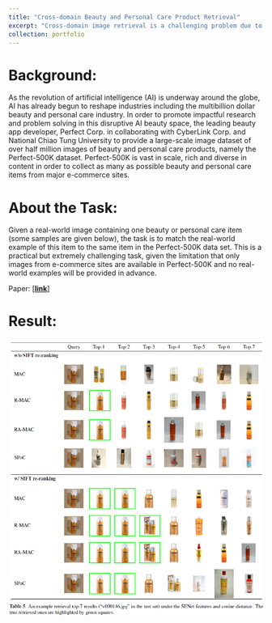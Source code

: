 ```yaml
---
title: "Cross-domain Beauty and Personal Care Product Retrieval"
excerpt: "Cross-domain image retrieval is a challenging problem due to the data variations between the real-world images and advertisement images. In this work, we consider four state-of-the-art deep learning based model to extract the high-level features combining with four feature pooling strategies. Different from previous works, we further investigate the possibility of integrating the classical feature descriptors. A dataset containing half a million images of beauty and care products (Perfect-500k) is utilized for our experiments. The experimental results prove that our proposed hybrid framework can improve the mAP@7 between 3% and 10% in contrast with retrieval methods only utilizing deep features. Product pictures from different domains are show in (a) and (b) below. <br/><img src='/images/beauty_ai.png' width="550">"
collection: portfolio
---
```

# Background:

As the revolution of artificial intelligence (AI) is underway around the globe, AI has already begun to reshape industries including the multibillion dollar beauty and personal care industry. In order to promote impactful research and problem solving in this disruptive AI beauty space, the leading beauty app developer, Perfect Corp. in collaborating with CyberLink Corp. and National Chiao Tung University to provide a large-scale image dataset of over half million images of beauty and personal care products, namely the Perfect-500K dataset. Perfect-500K is vast in scale, rich and diverse in content in order to collect as many as possible beauty and personal care items from major e-commerce sites.


# About the Task:

Given a real-world image containing one beauty or personal care item (some samples are given below), the task is to match the real-world example of this item to the same item in the Perfect-500K data set. This is a practical but extremely challenging task, given the limitation that only images from e-commerce sites are available in Perfect-500K and no real-world examples will be provided in advance.

Paper: [[**link**]](https://thtang.github.io/files/CROSS_DOMAIN_BEAUTY_AND_PERSONAL_CARE_PRODUCT_RETRIEVAL.pdf)

# Result:
<img src='/images/beauty_ai2.png'>